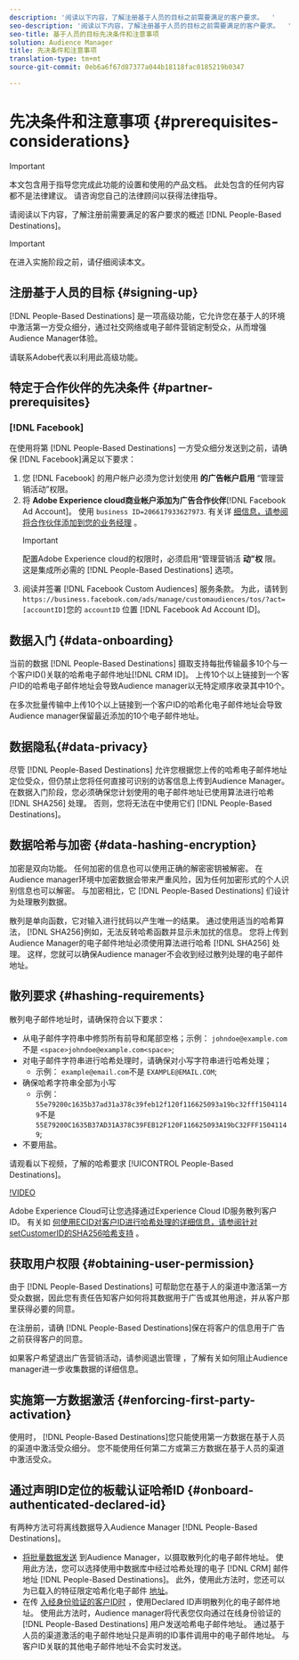 ```yaml
---
description: '阅读以下内容，了解注册基于人员的目标之前需要满足的客户要求。  '
seo-description: '阅读以下内容，了解注册基于人员的目标之前需要满足的客户要求。  '
seo-title: 基于人员的目标先决条件和注意事项
solution: Audience Manager
title: 先决条件和注意事项
translation-type: tm+mt
source-git-commit: 0eb6a6f67d87377a044b18118fac0185219b0347

---
```



# 先决条件和注意事项 {#prerequisites-considerations}

>[!IMPORTANT]
>本文包含用于指导您完成此功能的设置和使用的产品文档。 此处包含的任何内容都不是法律建议。 请咨询您自己的法律顾问以获得法律指导。

请阅读以下内容，了解注册前需要满足的客户要求的概述 [!DNL People-Based Destinations]。

>[!IMPORTANT]
> 在进入实施阶段之前，请仔细阅读本文。

## 注册基于人员的目标 {#signing-up}

[!DNL People-Based Destinations] 是一项高级功能，它允许您在基于人的环境中激活第一方受众细分，通过社交网络或电子邮件营销定制受众，从而增强Audience Manager体验。

请联系Adobe代表以利用此高级功能。

## 特定于合作伙伴的先决条件 {#partner-prerequisites}

### [!DNL Facebook]

在使用将第 [!DNL People-Based Destinations] 一方受众细分发送到之前，请确保 [!DNL Facebook]满足以下要求：

1. 您 [!DNL Facebook] 的用户帐户必须为您计划使用 **的广告帐户启用** “管理营销活动”权限。
1. 将 **Adobe Experience cloud商业帐户添加为广告合作伙伴**[!DNL Facebook Ad Account]。 使用 `business ID=206617933627973`. 有关详 [细信息，请参阅将合作伙伴添加到您的业务经理](https://www.facebook.com/business/help/708679622611131) 。
   >[!IMPORTANT]
   > 配置Adobe Experience cloud的权限时，必须启用“管理营销活 **动”权** 限。 这是集成所必需的 [!DNL People-Based Destinations] 选项。
1. 阅读并签署 [!DNL Facebook Custom Audiences] 服务条款。 为此，请转到 `https://business.facebook.com/ads/manage/customaudiences/tos/?act=[accountID]`您的 `accountID` 位置 [!DNL Facebook Ad Account ID]。

## 数据入门 {#data-onboarding}

当前的数据 [!DNL People-Based Destinations] 摄取支持每批传输最多10个与一个客户ID()关联的哈希电子邮件地址[!DNL CRM ID]。 上传10个以上链接到一个客户ID的哈希电子邮件地址会导致Audience manager以无特定顺序收录其中10个。

在多次批量传输中上传10个以上链接到一个客户ID的哈希化电子邮件地址会导致Audience manager保留最近添加的10个电子邮件地址。

## 数据隐私{#data-privacy}

尽管 [!DNL People-Based Destinations] 允许您根据您上传的哈希电子邮件地址定位受众，但仍禁止您将任何直接可识别的访客信息上传到Audience Manager。 在数据入门阶段，您必须确保您计划使用的电子邮件地址已使用算法进行哈希 [!DNL SHA256] 处理。 否则，您将无法在中使用它们 [!DNL People-Based Destinations]。

## 数据哈希与加密 {#data-hashing-encryption}

加密是双向功能。 任何加密的信息也可以使用正确的解密密钥被解密。 在Audience manager环境中加密数据会带来严重风险，因为任何加密形式的个人识别信息也可以解密。 与加密相比，它 [!DNL People-Based Destinations] 们设计为处理散列数据。

散列是单向函数，它对输入进行扰码以产生唯一的结果。 通过使用适当的哈希算法， [!DNL SHA256]例如，无法反转哈希函数并显示未加扰的信息。 您将上传到Audience Manager的电子邮件地址必须使用算法进行哈希 [!DNL SHA256] 处理。 这样，您就可以确保Audience manager不会收到经过散列处理的电子邮件地址。

## 散列要求 {#hashing-requirements}

散列电子邮件地址时，请确保符合以下要求：

* 从电子邮件字符串中修剪所有前导和尾部空格；示例： `johndoe@example.com`不是 `<space>johndoe@example.com<space>`;
* 对电子邮件字符串进行哈希处理时，请确保对小写字符串进行哈希处理；
   * 示例： `example@email.com`不是 `EXAMPLE@EMAIL.COM`;
* 确保哈希字符串全部为小写
   * 示例： `55e79200c1635b37ad31a378c39feb12f120f116625093a19bc32fff15041149`不是 `55E79200C1635B37AD31A378C39FEB12F120F116625093A19bC32FFF15041149`;
* 不要用盐。

请观看以下视频，了解的哈希要求 [!UICONTROL People-Based Destinations]。

[!VIDEO](https://video.tv.adobe.com/v/29003/?captions=chi_hans)

Adobe Experience Cloud可让您选择通过Experience Cloud ID服务散列客户ID。 有关如 [何使用ECID对客户ID进行哈希处理的详细信息，请参阅针对setCustomerID的SHA256哈希支持](https://docs.adobe.com/content/help/en/id-service/using/reference/hashing-support.html) 。

## 获取用户权限 {#obtaining-user-permission}

由于 [!DNL People-Based Destinations] 可帮助您在基于人的渠道中激活第一方受众数据，因此您有责任告知客户如何将其数据用于广告或其他用途，并从客户那里获得必要的同意。

在注册前，请确 [!DNL People-Based Destinations]保在将客户的信息用于广告之前获得客户的同意。

如果客户希望退出广告营销活动，请参阅退出管理 [](../../overview/data-security-and-privacy/opt-out-management.md) ，了解有关如何阻止Audience manager进一步收集数据的详细信息。

## 实施第一方数据激活 {#enforcing-first-party-activation}

使用时， [!DNL People-Based Destinations]您只能使用第一方数据在基于人员的渠道中激活受众细分。 您不能使用任何第二方或第三方数据在基于人员的渠道中激活受众。

## 通过声明ID定位的板载认证哈希ID {#onboard-authenticated-declared-id}

有两种方法可将离线数据导入Audience Manager [!DNL People-Based Destinations]。

* [将批量数据发送](../../integration/sending-audience-data/batch-data-transfer-explained/batch-data-transfer-overview.md) 到Audience Manager，以摄取散列化的电子邮件地址。 使用此方法，您可以选择使用中数据库中经过哈希处理的电子 [!DNL CRM] 邮件地址 [!DNL People-Based Destinations]。 此外，使用此方法时，您还可以为已载入的特征限定哈希化电子邮件 [地址](../traits/trait-qualification-reference.md)。
* 在传 [入经身份验证的客户ID时](../declared-ids.md) ，使用Declared ID声明散列化的电子邮件地址。 使用此方法时，Audience manager将代表您仅向通过在线身份验证的 [!DNL People-Based Destinations] 用户发送哈希电子邮件地址。 通过基于人员的渠道激活的电子邮件地址只是声明的ID事件调用中的电子邮件地址。 与客户ID关联的其他电子邮件地址不会实时发送。
